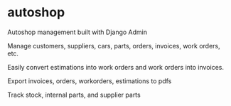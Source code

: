 # autoshop
Autoshop management built with Django Admin

Manage customers, suppliers, cars, parts, orders, invoices, work orders, etc.

Easily convert estimations into work orders and work orders into invoices.

Export invoices, orders, workorders, estimations to pdfs

Track stock, internal parts, and supplier parts
